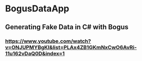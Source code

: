 # BogusDataApp

## Generating Fake Data in C# with Bogus

### https://www.youtube.com/watch?v=ONJUPMYBgKI&list=PLAx4ZB1GKmNxCwO6AvRi-11u162vDaQ0D&index=1